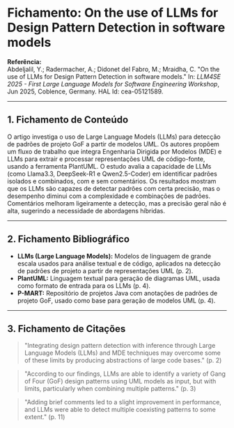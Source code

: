 # Fichamento: On the use of LLMs for Design Pattern Detection in software models

**Referência:**  
Abdeljalil, Y.; Radermacher, A.; Didonet del Fabro, M.; Mraidha, C. "On the use of LLMs for Design Pattern Detection in software models." In: *LLM4SE 2025 - First Large Language Models for Software Engineering Workshop*, Jun 2025, Coblence, Germany. HAL Id: cea-05121589.

---

## 1. Fichamento de Conteúdo

O artigo investiga o uso de Large Language Models (LLMs) para detecção de padrões de projeto GoF a partir de modelos UML. Os autores propõem um fluxo de trabalho que integra Engenharia Dirigida por Modelos (MDE) e LLMs para extrair e processar representações UML de código-fonte, usando a ferramenta PlantUML. O estudo avalia a capacidade de LLMs (como Llama3.3, DeepSeek-R1 e Qwen2.5-Coder) em identificar padrões isolados e combinados, com e sem comentários. Os resultados mostram que os LLMs são capazes de detectar padrões com certa precisão, mas o desempenho diminui com a complexidade e combinações de padrões. Comentários melhoram ligeiramente a detecção, mas a precisão geral não é alta, sugerindo a necessidade de abordagens híbridas.

---

## 2. Fichamento Bibliográfico

- **LLMs (Large Language Models):** Modelos de linguagem de grande escala usados para análise textual e de código, aplicados na detecção de padrões de projeto a partir de representações UML (p. 2).
- **PlantUML:** Linguagem textual para geração de diagramas UML, usada como formato de entrada para os LLMs (p. 4).
- **P-MART:** Repositório de projetos Java com anotações de padrões de projeto GoF, usado como base para geração de modelos UML (p. 4).

---

## 3. Fichamento de Citações

> "Integrating design pattern detection with inference through Large Language Models (LLMs) and MDE techniques may overcome some of these limits by producing abstractions of large code bases." (p. 2)

> "According to our findings, LLMs are able to identify a variety of Gang of Four (GoF) design patterns using UML models as input, but with limits, particularly when combining multiple patterns." (p. 3)

> "Adding brief comments led to a slight improvement in performance, and LLMs were able to detect multiple coexisting patterns to some extent." (p. 11)